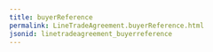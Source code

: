 ```yaml
---
title: buyerReference
permalink: LineTradeAgreement.buyerReference.html
jsonid: linetradeagreement_buyerreference
---
```

